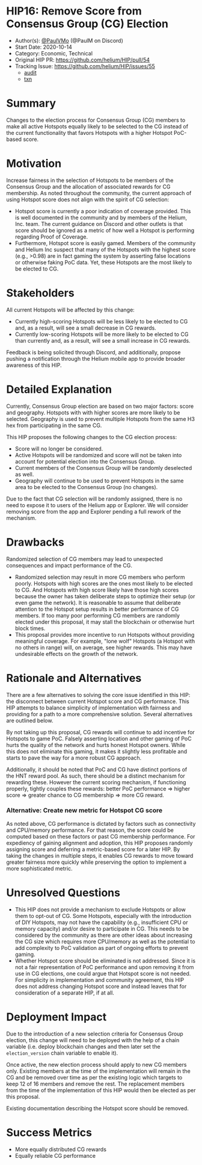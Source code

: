 # HIP16: Remove Score from Consensus Group (CG) Election

- Author(s): [@PaulVMo](https://github.com/PaulVMo) (@PaulM on Discord)
- Start Date: 2020-10-14
- Category: Economic, Technical
- Original HIP PR: <https://github.com/helium/HIP/pull/54>
- Tracking Issue: <https://github.com/helium/HIP/issues/55>
  - [audit](https://github.com/helium/miner/blob/master/audit/var-48.md)
  - [txn](https://explorer.helium.com/txns/DywtCExrXhTxv8VoDZl_hJDjQ2PUcov_AYrW98ZPpcg)

# Summary

Changes to the election process for Consensus Group (CG) members to make all active Hotspots equally
likely to be selected to the CG instead of the current functionality that favors Hotspots with a
higher Hotspot PoC-based score.

# Motivation

Increase fairness in the selection of Hotspots to be members of the Consensus Group and the
allocation of associated rewards for CG membership. As noted throughout the community, the current
approach of using Hotspot score does not align with the spirit of CG selection:

- Hotspot score is currently a poor indication of coverage provided. This is well documented in the
  community and by members of the Helium, Inc. team. The current guidance on Discord and other
  outlets is that score should be ignored as a metric of how well a Hotspot is performing regarding
  Proof of Coverage.
- Furthermore, Hotspot score is easily gamed. Members of the community and Helium Inc suspect that
  many of the Hotspots with the highest score (e.g., >0.98) are in fact gaming the system by
  asserting false locations or otherwise faking PoC data. Yet, these Hotspots are the most likely to
  be elected to CG.

# Stakeholders

All current Hotspots will be affected by this change:

- Currently high-scoring Hotspots will be less likely to be elected to CG and, as a result, will see
  a small decrease in CG rewards.
- Currently low-scoring Hotspots will be more likely to be elected to CG than currently and, as a
  result, will see a small increase in CG rewards.

Feedback is being solicited through Discord, and additionally, propose pushing a notification
through the Helium mobile app to provide broader awareness of this HIP.

# Detailed Explanation

Currently, Consensus Group election are based on two major factors: score and geography. Hotspots
with with higher scores are more likely to be selected. Geography is used to prevent multiple
Hotspots from the same H3 hex from participating in the same CG.

This HIP proposes the following changes to the CG election process:

- Score will no longer be considered.
- Active Hotspots will be randomized and score will not be taken into account for potential election
  into the Consensus Group.
- Current members of the Consensus Group will be randomly deselected as well.
- Geography will continue to be used to prevent Hotspots in the same area to be elected to the
  Consensus Group (no changes).

Due to the fact that CG selection will be randomly assigned, there is no need to expose it to users
of the Helium app or Explorer. We will consider removing score from the app and Explorer pending a
full rework of the mechanism.

# Drawbacks

Randomized selection of CG members may lead to unexpected consequences and impact performance of the
CG.

- Randomized selection may result in more CG members who perform poorly. Hotspots with high scores
  are the ones most likely to be elected to CG. And Hotspots with high score likely have those high
  scores because the owner has taken deliberate steps to optimize their setup (or even game the
  network). It is reasonable to assume that deliberate attention to the Hotspot setup results in
  better performance of CG members. If too many poor performing CG members are randomly elected
  under this proposal, it may stall the blockchain or otherwise hurt block times.
- This proposal provides more incentive to run Hotspots without providing meaningful coverage. For
  example, "lone wolf" Hotspots (a Hotspot with no others in range) will, on average, see higher
  rewards. This may have undesirable effects on the growth of the network.

# Rationale and Alternatives

There are a few alternatives to solving the core issue identified in this HIP: the disconnect
between current Hotspot score and CG performance. This HIP attempts to balance simplicity of
implementation with fairness and providing for a path to a more comprehensive solution. Several
alternatives are outlined below.

By not taking up this proposal, CG rewards will continue to add incentive for Hotspots to game PoC.
Falsely asserting location and other gaming of PoC hurts the quality of the network and hurts honest
Hotspot owners. While this does not eliminate this gaming, it makes it slightly less profitable and
starts to pave the way for a more robust CG approach.

Additionally, it should be noted that PoC and CG have distinct portions of the HNT reward pool. As
such, there should be a distinct mechanism for rewarding these. However the current scoring
mechanism, if functioning properly, tightly couples these rewards: better PoC performance => higher
score => greater chance to CG membership => more CG reward.

### Alternative: Create new metric for Hotspot CG score

As noted above, CG performance is dictated by factors such as connectivity and CPU/memory
performance. For that reason, the score could be computed based on these factors or past CG
membership performance. For expediency of gaining alignment and adoption, this HIP proposes randomly
assigning score and deferring a metric-based score for a later HIP. By taking the changes in
multiple steps, it enables CG rewards to move toward greater fairness more quickly while preserving
the option to implement a more sophisticated metric.

# Unresolved Questions

- This HIP does not provide a mechanism to exclude Hotspots or allow them to opt-out of CG. Some
  Hotspots, especially with the introduction of DIY Hotspots, may not have the capability (e.g.,
  insufficient CPU or memory capacity) and/or desire to participate in CG. This needs to be
  considered by the community as there are other ideas about increasing the CG size which requires
  more CPU/memory as well as the potential to add complexity to PoC validation as part of ongoing
  efforts to prevent gaming.
- Whether Hotspot score should be eliminated is not addressed. Since it is not a fair representation
  of PoC performance and upon removing it from use in CG elections, one could argue that Hotspot
  score is not needed. For simplicity in implementation and community agreement, this HIP does not
  address changing Hotspot score and instead leaves that for consideration of a separate HIP, if at
  all.

# Deployment Impact

Due to the introduction of a new selection criteria for Consensus Group election, this change will
need to be deployed with the help of a chain variable (i.e. deploy blockchain changes and then later
set the `election_version` chain variable to enable it).

Once active, the new election process should apply to new CG members only. Existing members at the
time of the implementation will remain in the CG and be removed over time as per the existing logic
which targets to keep 12 of 16 members and remove the rest. The replacement members from the time of
the implementation of this HIP would then be elected as per this proposal.

Existing documentation describing the Hotspot score should be removed.

# Success Metrics

- More equally distributed CG rewards
- Equally reliable CG performance
